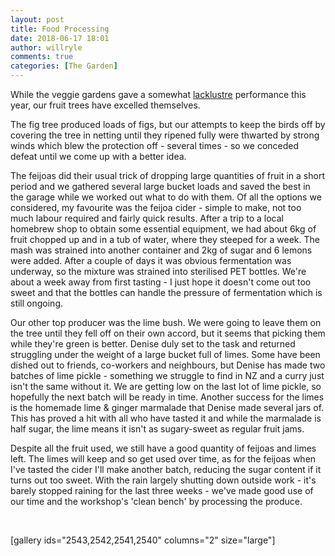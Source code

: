 ```yaml
---
layout: post
title: Food Processing
date: 2018-06-17 18:01
author: willryle
comments: true
categories: [The Garden]
---
```

While the veggie gardens gave a somewhat <a href="https://willryle.wordpress.com/2018/04/01/harvest-time-2/" target="_blank" rel="noopener">lacklustre</a> performance this year, our fruit trees have excelled themselves.

<!--more-->

The fig tree produced loads of figs, but our attempts to keep the birds off by covering the tree in netting until they ripened fully were thwarted by strong winds which blew the protection off - several times - so we conceded defeat until we come up with a better idea.

The feijoas did their usual trick of dropping large quantities of fruit in a short period and we gathered several large bucket loads and saved the best in the garage while we worked out what to do with them. Of all the options we considered, my favourite was the feijoa cider - simple to make, not too much labour required and fairly quick results. After a trip to a local homebrew shop to obtain some essential equipment, we had about 6kg of fruit chopped up and in a tub of water, where they steeped for a week. The mash was strained into another container and 2kg of sugar and 6 lemons were added. After a couple of days it was obvious fermentation was underway, so the mixture was strained into sterilised PET bottles. We're about a week away from first tasting - I just hope it doesn't come out too sweet and that the bottles can handle the pressure of fermentation which is still ongoing.

Our other top producer was the lime bush. We were going to leave them on the tree until they fell off on their own accord, but it seems that picking them while they're green is better. Denise duly set to the task and returned struggling under the weight of a large bucket full of limes. Some have been dished out to friends, co-workers and neighbours, but Denise has made two batches of lime pickle - something we struggle to find in NZ and a curry just isn't the same without it. We are getting low on the last lot of lime pickle, so hopefully the next batch will be ready in time. Another success for the limes is the homemade lime &amp; ginger marmalade that Denise made several jars of. This has proved a hit with all who have tasted it and while the marmalade is half sugar, the lime means it isn't as sugary-sweet as regular fruit jams.

Despite all the fruit used, we still have a good quantity of feijoas and limes left. The limes will keep and so get used over time, as for the feijoas when I've tasted the cider I'll make another batch, reducing the sugar content if it turns out too sweet. With the rain largely shutting down outside work - it's barely stopped raining for the last three weeks - we've made good use of our time and the workshop's 'clean bench' by processing the produce.

&nbsp;

[gallery ids="2543,2542,2541,2540" columns="2" size="large"]

&nbsp;
